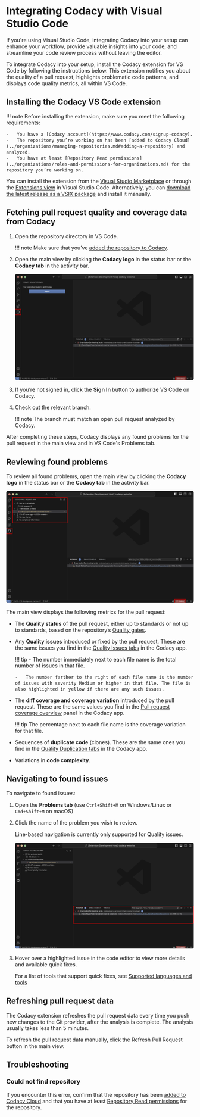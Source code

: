 # Integrating Codacy with Visual Studio Code

If you're using Visual Studio Code, integrating Codacy into your setup can enhance your workflow, provide valuable insights into your code, and streamline your code review process without leaving the editor.

To integrate Codacy into your setup, install the Codacy extension for VS Code by following the instructions below. This extension notifies you about the quality of a pull request, highlights problematic code patterns, and displays code quality metrics, all within VS Code.

## Installing the Codacy VS Code extension

!!! note
    Before installing the extension, make sure you meet the following requirements:

    -   You have a [Codacy account](https://www.codacy.com/signup-codacy).
    -   The repository you’re working on has been [added to Codacy Cloud](../organizations/managing-repositories.md#adding-a-repository) and analyzed.
    -   You have at least [Repository Read permissions](../organizations/roles-and-permissions-for-organizations.md) for the repository you’re working on.

You can install the extension from the [Visual Studio Marketplace](https://marketplace.visualstudio.com/items?itemName=codacy-app.codacy) or through the [Extensions view](https://code.visualstudio.com/docs/editor/extension-marketplace#_browse-for-extensions) in Visual Studio Code. Alternatively, you can [download the latest release as a VSIX package](https://github.com/codacy/codacy-vscode-extension/releases) and install it manually.

## Fetching pull request quality and coverage data from Codacy

1.  Open the repository directory in VS Code.

    !!! note
        Make sure that you’ve [added the repository to Codacy](../organizations/managing-repositories.md#adding-a-repository).

1.  Open the main view by clicking the **Codacy logo** in the status bar or the **Codacy tab** in the activity bar.

    ![Codacy main view](images/codacy-vscode-extension-sign-in.png)

1.  If you’re not signed in, click the **Sign In** button to authorize VS Code on Codacy.

1.  Check out the relevant branch.

    !!! note
        The branch must match an open pull request analyzed by Codacy.

After completing these steps, Codacy displays any found problems for the pull request in the main view and in VS Code's Problems tab.

## Reviewing found problems

To review all found problems, open the main view by clicking the **Codacy logo** in the status bar or the **Codacy tab** in the activity bar.

![Codacy main view](images/codacy-vscode-extension-main-view.png)

The main view displays the following metrics for the pull request:

-   The **Quality status** of the pull request, either up to standards or not up to standards, based on the repository’s [Quality gates](../repositories-configure/adjusting-quality-gates.md).

-   Any **Quality issues** introduced or fixed by the pull request. These are the same issues you find in the [Quality Issues tabs](../repositories/pull-requests.md#issues-tabs) in the Codacy app.

    !!! tip
        -   The number immediately next to each file name is the total number of issues in that file.

        -   The number farther to the right of each file name is the number of issues with severity Medium or higher in that file. The file is also highlighted in yellow if there are any such issues.

-   The **diff coverage and coverage variation** introduced by the pull request. These are the same values you find in the [Pull request coverage overview](../repositories-coverage/pull-requests.md#coverage-overview) panel in the Codacy app.

    !!! tip
        The percentage next to each file name is the coverage variation for that file.

-   Sequences of **duplicate code** (clones). These are the same ones you find in the [Quality Duplication tabs](../repositories/pull-requests.md#duplication-tabs) in the Codacy app.

-   Variations in **code complexity**.

## Navigating to found issues

To navigate to found issues:

1.  Open the **Problems tab** (use `Ctrl+Shift+M` on Windows/Linux or `Cmd+Shift+M` on macOS)

1.  Click the name of the problem you wish to review.

    Line-based navigation is currently only supported for Quality issues.

    ![Navigate to a specific issue from the Problems tab](images/codacy-vscode-extension-problems-tab.png)

1.  Hover over a highlighted issue in the code editor to view more details and available quick fixes.

    For a list of tools that support quick fixes, see [Supported languages and tools](./supported-languages-and-tools.md#supported-languages-and-tools)

## Refreshing pull request data

The Codacy extension refreshes the pull request data every time you push new changes to the Git provider, after the analysis is complete. The analysis usually takes less than 5 minutes.

To refresh the pull request data manually, click the Refresh Pull Request button in the main view.

## Troubleshooting

### <span class="skip-vale">Could not</span> find repository

If you encounter this error, confirm that the repository has been [added to Codacy Cloud](../organizations/managing-repositories.md#adding-a-repository) and that you have at least [Repository Read permissions](../organizations/roles-and-permissions-for-organizations.md) for the repository.
